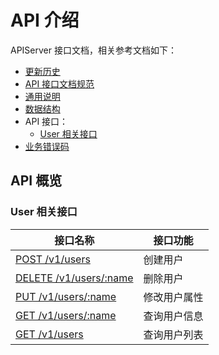 # API 介绍

APIServer 接口文档，相关参考文档如下：

- [更新历史](./CHANGELOG.md)
- [API 接口文档规范](./api_specification.md)
- [通用说明](./generic.md)
- [数据结构](./struct.md)
- API 接口：
    - [User 相关接口](./user.md)
 - [业务错误码](./error_code_generated.md)

## API 概览

### User 相关接口

| 接口名称                                                      | 接口功能     |
| ------------------------------------------------------------- | ------------ |
| [POST /v1/users](./user.md#创建用户)                          | 创建用户     |
| [DELETE /v1/users/:name](./user.md#删除用户)                  | 删除用户     |
| [PUT /v1/users/:name](./user.md#修改用户属性)                 | 修改用户属性 |
| [GET /v1/users/:name](./user.md#查询用户信息)                 | 查询用户信息 |
| [GET /v1/users](./user.md#查询用户列表)                       | 查询用户列表 |



